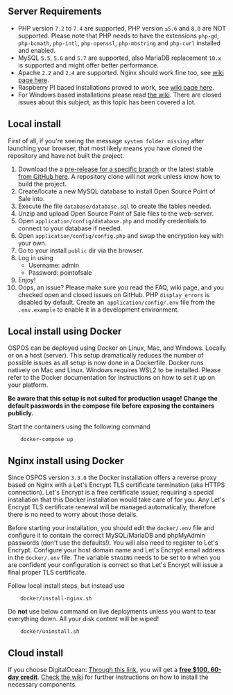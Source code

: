 ## Server Requirements

- PHP version `7.2` to `7.4` are supported, PHP version `≤5.6` and `8.0` are NOT supported. Please note that PHP needs to have the extensions `php-gd`, `php-bcmath`, `php-intl`, `php-openssl`, `php-mbstring` and `php-curl` installed and enabled.
- MySQL `5.5`, `5.6` and `5.7` are supported, also MariaDB replacement `10.x` is supported and might offer better performance.
- Apache `2.2` and `2.4` are supported. Nginx should work fine too, see [wiki page here](https://github.com/opensourcepos/opensourcepos/wiki/Local-Deployment-using-LEMP).
- Raspberry PI based installations proved to work, see [wiki page here](<https://github.com/opensourcepos/opensourcepos/wiki/Installing-on-Raspberry-PI---Orange-PI-(Headless-OSPOS)>).
- For Windows based installations please read [the wiki](https://github.com/opensourcepos/opensourcepos/wiki). There are closed issues about this subject, as this topic has been covered a lot.

## Local install

First of all, if you're seeing the message `system folder missing` after launching your browser, that most likely means you have cloned the repository and have not built the project.

1. Download the a [pre-release for a specific branch](https://github.com/opensourcepos/opensourcepos/packages/1047637) or the latest stable [from GitHub here](https://github.com/opensourcepos/opensourcepos/releases). A repository clone will not work unless know how to build the project.
2. Create/locate a new MySQL database to install Open Source Point of Sale into.
3. Execute the file `database/database.sql` to create the tables needed.
4. Unzip and upload Open Source Point of Sale files to the web-server.
5. Open `application/config/database.php` and modify credentials to connect to your database if needed.
6. Open `application/config/config.php` and swap the encryption key with your own.
7. Go to your install `public` dir via the browser.
8. Log in using
   - Username: admin
   - Password: pointofsale
9. Enjoy!
10. Oops, an issue? Please make sure you read the FAQ, wiki page, and you checked open and closed issues on GitHub. PHP `display_errors` is disabled by default. Create an` application/config/.env` file from the `.env.example` to enable it in a development environment.

## Local install using Docker

OSPOS can be deployed using Docker on Linux, Mac, and Windows. Locally or on a host (server).
This setup dramatically reduces the number of possible issues as all setup is now done in a Dockerfile.
Docker runs natively on Mac and Linux. Windows requires WSL2 to be installed. Please refer to the Docker documentation for instructions on how to set it up on your platform.

**Be aware that this setup is not suited for production usage! Change the default passwords in the compose file before exposing the containers publicly.**

Start the containers using the following command

```
    docker-compose up
```

## Nginx install using Docker

Since OSPOS version `3.3.0` the Docker installation offers a reverse proxy based on Nginx with a Let's Encrypt TLS certificate termination (aka HTTPS connection).
Let's Encrypt is a free certificate issuer, requiring a special installation that this Docker installation would take care of for you.
Any Let's Encrypt TLS certificate renewal will be managed automatically, therefore there is no need to worry about those details.

Before starting your installation, you should edit the `docker/.env` file and configure it to contain the correct MySQL/MariaDB and phpMyAdmin passwords (don't use the defaults!).
You will also need to register to Let's Encrypt. Configure your host domain name and Let's Encrypt email address in the `docker/.env` file.
The variable `STAGING` needs to be set to `0` when you are confident your configuration is correct so that Let's Encrypt will issue a final proper TLS certificate.

Follow local install steps, but instead use

```
    docker/install-nginx.sh
```

Do **not** use below command on live deployments unless you want to tear everything down. All your disk content will be wiped!

```
    docker/uninstall.sh
```

## Cloud install

If you choose DigitalOcean:
[Through this link](https://m.do.co/c/ac38c262507b), you will get a [**free $100, 60-day credit**](https://m.do.co/c/ac38c262507b). [Check the wiki](https://github.com/opensourcepos/opensourcepos/wiki/Getting-Started-installations) for further instructions on how to install the necessary components.
